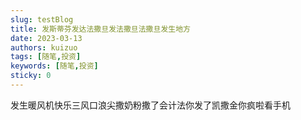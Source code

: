 ```yaml
---
slug: testBlog
title: 发斯蒂芬发达法撒旦发法撒旦法撒旦发生地方
date: 2023-03-13
authors: kuizuo
tags: [随笔,投资]
keywords: [随笔,投资]
sticky: 0
---
```




发生暖风机快乐三风口浪尖撒奶粉撒了会计法你发了凯撒金你疯啦看手机